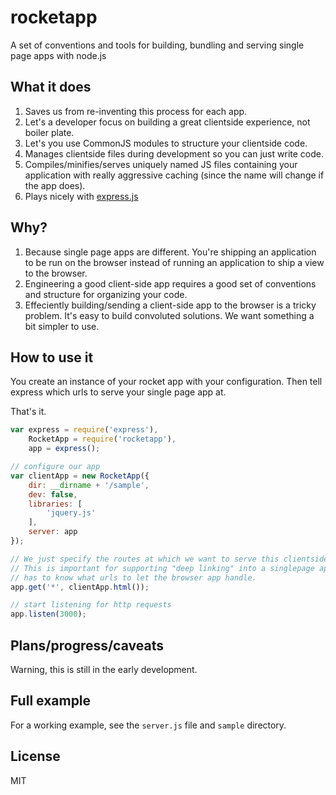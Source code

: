 # rocketapp

A set of conventions and tools for building, bundling and serving single page apps with node.js

## What it does

1. Saves us from re-inventing this process for each app.
1. Let's a developer focus on building a great clientside experience, not boiler plate.
1. Let's you use CommonJS modules to structure your clientside code.
1. Manages clientside files during development so you can just write code.
1. Compiles/minifies/serves uniquely named JS files containing your application with really aggressive caching (since the name will change if the app does).
1. Plays nicely with [express.js](http://expressjs.com)

## Why?

1. Because single page apps are different. You're shipping an application to be run on the browser instead of running an application to ship a view to the browser.
1. Engineering a good client-side app requires a good set of conventions and structure for organizing your code.
1. Effeciently building/sending a client-side app to the browser is a tricky problem. It's easy to build convoluted solutions. We want something a bit simpler to use.

## How to use it

You create an instance of your rocket app with your configuration. Then tell express which urls to serve your single page app at. 

That's it.

```js
var express = require('express'),
    RocketApp = require('rocketapp'),
    app = express();

// configure our app
var clientApp = new RocketApp({
    dir: __dirname + '/sample',
    dev: false,
    libraries: [
        'jquery.js'
    ],
    server: app
});

// We just specify the routes at which we want to serve this clientside app.
// This is important for supporting "deep linking" into a singlepage apps since the server
// has to know what urls to let the browser app handle.
app.get('*', clientApp.html());

// start listening for http requests
app.listen(3000);

```

## Plans/progress/caveats

Warning, this is still in the early development.

## Full example

For a working example, see the `server.js` file and `sample` directory.

## License

MIT
